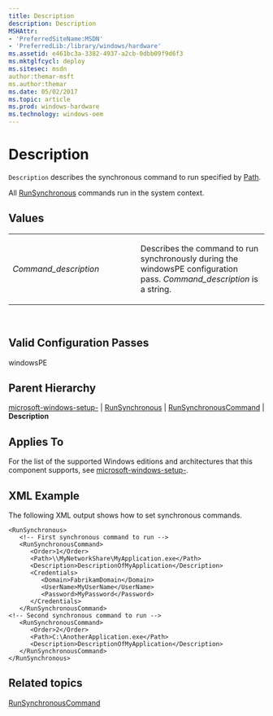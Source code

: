 ```yaml
---
title: Description
description: Description
MSHAttr:
- 'PreferredSiteName:MSDN'
- 'PreferredLib:/library/windows/hardware'
ms.assetid: e461bc3a-3382-4937-a2cb-0dbb09f9d6f3
ms.mktglfcycl: deploy
ms.sitesec: msdn
author:themar-msft
ms.author:themar
ms.date: 05/02/2017
ms.topic: article
ms.prod: windows-hardware
ms.technology: windows-oem
---
```


# Description


`Description` describes the synchronous command to run specified by [Path](microsoft-windows-setup-runsynchronous-runsynchronouscommand-path.md).

All [RunSynchronous](microsoft-windows-setup-runsynchronous.md) commands run in the system context.

## Values


<table>
<colgroup>
<col width="50%" />
<col width="50%" />
</colgroup>
<tbody>
<tr class="odd">
<td><p><em>Command_description</em></p></td>
<td><p>Describes the command to run synchronously during the windowsPE configuration pass. <em>Command_description</em> is a string.</p></td>
</tr>
</tbody>
</table>

 

## Valid Configuration Passes


windowsPE

## Parent Hierarchy


[microsoft-windows-setup-](microsoft-windows-setup.md) | [RunSynchronous](microsoft-windows-setup-runsynchronous.md) | [RunSynchronousCommand](microsoft-windows-setup-runsynchronous-runsynchronouscommand.md) | **Description**

## Applies To


For the list of the supported Windows editions and architectures that this component supports, see [microsoft-windows-setup-](microsoft-windows-setup.md).

## XML Example


The following XML output shows how to set synchronous commands.

```
<RunSynchronous>
   <!-- First synchronous command to run -->
   <RunSynchronousCommand>
      <Order>1</Order>
      <Path>\\MyNetworkShare\MyApplication.exe</Path>
      <Description>DescriptionOfMyApplication</Description>
      <Credentials>
         <Domain>FabrikamDomain</Domain>
         <UserName>MyUserName</UserName>
         <Password>MyPassword</Password>
      </Credentials>
   </RunSynchronousCommand>
<!-- Second synchronous command to run -->
   <RunSynchronousCommand>
      <Order>2</Order>
      <Path>C:\AnotherApplication.exe</Path>
      <Description>DescriptionOfMyApplication</Description>
   </RunSynchronousCommand>
</RunSynchronous>
```

## Related topics


[RunSynchronousCommand](microsoft-windows-setup-runsynchronous-runsynchronouscommand.md)

 

 







